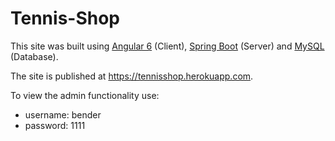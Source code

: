# Tennis-Shop

This site was built using [Angular 6](https://angular.io/) (Client), [Spring Boot](http://spring.io/projects/spring-boot) (Server) and [MySQL](https://www.mysql.com/) (Database).

The site is published at https://tennisshop.herokuapp.com.

To view the admin functionality use:
* username: bender
* password: 1111
